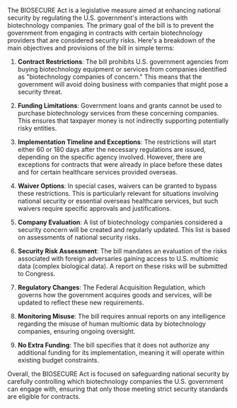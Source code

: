 The BIOSECURE Act is a legislative measure aimed at enhancing national security by regulating the U.S. government's interactions with biotechnology companies. The primary goal of the bill is to prevent the government from engaging in contracts with certain biotechnology providers that are considered security risks. Here's a breakdown of the main objectives and provisions of the bill in simple terms:

1. **Contract Restrictions**: The bill prohibits U.S. government agencies from buying biotechnology equipment or services from companies identified as "biotechnology companies of concern." This means that the government will avoid doing business with companies that might pose a security threat.

2. **Funding Limitations**: Government loans and grants cannot be used to purchase biotechnology services from these concerning companies. This ensures that taxpayer money is not indirectly supporting potentially risky entities.

3. **Implementation Timeline and Exceptions**: The restrictions will start either 60 or 180 days after the necessary regulations are issued, depending on the specific agency involved. However, there are exceptions for contracts that were already in place before these dates and for certain healthcare services provided overseas.

4. **Waiver Options**: In special cases, waivers can be granted to bypass these restrictions. This is particularly relevant for situations involving national security or essential overseas healthcare services, but such waivers require specific approvals and justifications.

5. **Company Evaluation**: A list of biotechnology companies considered a security concern will be created and regularly updated. This list is based on assessments of national security risks.

6. **Security Risk Assessment**: The bill mandates an evaluation of the risks associated with foreign adversaries gaining access to U.S. multiomic data (complex biological data). A report on these risks will be submitted to Congress.

7. **Regulatory Changes**: The Federal Acquisition Regulation, which governs how the government acquires goods and services, will be updated to reflect these new requirements.

8. **Monitoring Misuse**: The bill requires annual reports on any intelligence regarding the misuse of human multiomic data by biotechnology companies, ensuring ongoing oversight.

9. **No Extra Funding**: The bill specifies that it does not authorize any additional funding for its implementation, meaning it will operate within existing budget constraints.

Overall, the BIOSECURE Act is focused on safeguarding national security by carefully controlling which biotechnology companies the U.S. government can engage with, ensuring that only those meeting strict security standards are eligible for contracts.